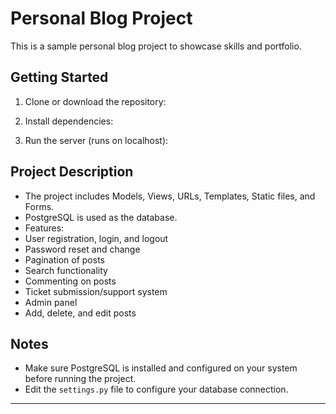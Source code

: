 # Personal Blog Project

This is a sample personal blog project to showcase skills and portfolio.

## Getting Started

1. Clone or download the repository:

2. Install dependencies:

3. Run the server (runs on localhost):

## Project Description

- The project includes Models, Views, URLs, Templates, Static files, and Forms.
- PostgreSQL is used as the database.
- Features:
- User registration, login, and logout
- Password reset and change
- Pagination of posts
- Search functionality
- Commenting on posts
- Ticket submission/support system
- Admin panel
- Add, delete, and edit posts

## Notes

- Make sure PostgreSQL is installed and configured on your system before running the project.
- Edit the `settings.py` file to configure your database connection.

---

